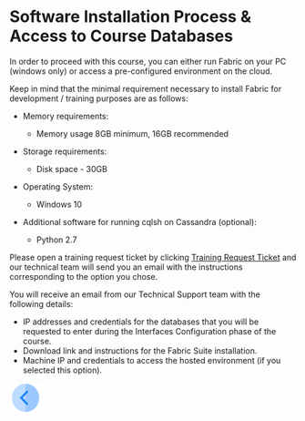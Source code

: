 # Software Installation Process & Access to Course Databases 


In order to proceed with this course, you can either run Fabric on your PC (windows only) or access a pre-configured environment on the cloud.

Keep in mind that the minimal requirement necessary to install Fabric for development / training purposes are as follows:
* Memory requirements: 
   * Memory usage	8GB minimum, 16GB recommended
   
* Storage requirements: 
   * Disk space - 30GB

* Operating System:
   * Windows 10

* Additional software for running cqlsh on Cassandra (optional):
   * Python 2.7

Please open a training request ticket by clicking [Training Request Ticket](https:\\www.k2view.com) and our technical team will send you an email with the instructions corresponding to the option you chose.

You will receive an email from our Technical Support team with the following details:
- IP addresses and credentials for the databases that you will be requested to enter during the Interfaces Configuration phase of the course.
- Download link and instructions for the Fabric Suite installation.
- Machine IP and credentials to access the hosted environment (if you selected this option). 

[<img align="left" width="60" height="54" src="/articles/images/Previous.png">](/academy/Training_Level_1/01_Fabric_Introduction/1_3_course_user_story.md)

